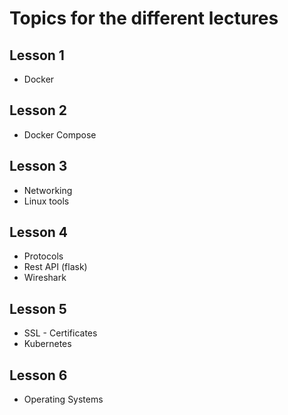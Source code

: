# Topics for the different lectures
## Lesson 1
* Docker

## Lesson 2
* Docker Compose

## Lesson 3
* Networking
* Linux tools

## Lesson 4
* Protocols
* Rest API (flask)
* Wireshark

## Lesson 5
* SSL - Certificates
* Kubernetes

## Lesson 6
* Operating Systems
